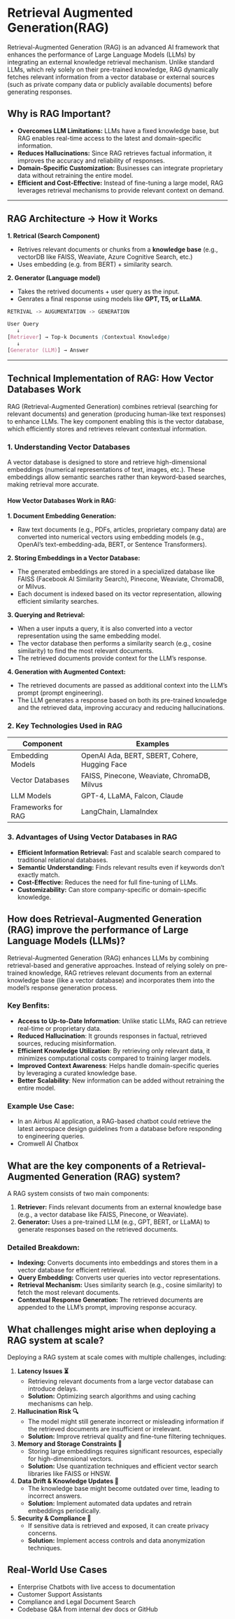 # Retrieval Augmented Generation(RAG)

Retrieval-Augmented Generation (RAG) is an advanced AI framework that enhances the performance of Large Language Models (LLMs) by integrating an external knowledge retrieval mechanism. Unlike standard LLMs, which rely solely on their pre-trained knowledge, RAG dynamically fetches relevant information from a vector database or external sources (such as private company data or publicly available documents) before generating responses.

## Why is RAG Important?
- **Overcomes LLM Limitations:** LLMs have a fixed knowledge base, but RAG enables real-time access to the latest and domain-specific information.
- **Reduces Hallucinations:** Since RAG retrieves factual information, it improves the accuracy and reliability of responses.
- **Domain-Specific Customization:** Businesses can integrate proprietary data without retraining the entire model.
- **Efficient and Cost-Effective:** Instead of fine-tuning a large model, RAG leverages retrieval mechanisms to provide relevant context on demand.

---

## RAG Architecture -> How it Works

**1. Retrical (Search Component)**
- Retrives relevant documents or chunks from a **knowledge base** (e.g., vectorDB like FAISS, Weaviate, Azure Cognitive Search, etc.)
- Uses embedding (e.g. from BERT) + similarity search.

**2. Generator (Language model)**
- Takes the retrived documents + user query as the input.
- Genrates a final response using models like **GPT, T5, or LLaMA**.

``` scss
RETRIVAL -> AUGUMENTATION -> GENERATION

User Query
   ↓
[Retriever] → Top-k Documents (Contextual Knowledge)
   ↓
[Generator (LLM)] → Answer
```

---
## Technical Implementation of RAG: How Vector Databases Work
RAG (Retrieval-Augmented Generation) combines retrieval (searching for relevant documents) and generation (producing human-like text responses) to enhance LLMs. The key component enabling this is the vector database, which efficiently stores and retrieves relevant contextual information.

### 1. Understanding Vector Databases
A vector database is designed to store and retrieve high-dimensional embeddings (numerical representations of text, images, etc.). These embeddings allow semantic searches rather than keyword-based searches, making retrieval more accurate.

#### How Vector Databases Work in RAG:
**1. Document Embedding Generation:**
- Raw text documents (e.g., PDFs, articles, proprietary company data) are converted into numerical vectors using embedding models (e.g., OpenAI’s text-embedding-ada, BERT, or Sentence Transformers).

**2. Storing Embeddings in a Vector Database:**
- The generated embeddings are stored in a specialized database like FAISS (Facebook AI Similarity Search), Pinecone, Weaviate, ChromaDB, or Milvus.
- Each document is indexed based on its vector representation, allowing efficient similarity searches.

**3. Querying and Retrieval:**
- When a user inputs a query, it is also converted into a vector representation using the same embedding model.
- The vector database then performs a similarity search (e.g., cosine similarity) to find the most relevant documents.
- The retrieved documents provide context for the LLM’s response.

**4. Generation with Augmented Context:**
- The retrieved documents are passed as additional context into the LLM’s prompt (prompt engineering).
- The LLM generates a response based on both its pre-trained knowledge and the retrieved data, improving accuracy and reducing hallucinations.

### 2. Key Technologies Used in RAG
| Component        | 	Examples |
| ---------------- | ----------- |
| Embedding Models | 	OpenAI Ada, BERT, SBERT, Cohere, Hugging Face |
| Vector Databases |	FAISS, Pinecone, Weaviate, ChromaDB, Milvus   |
| LLM Models	     |  GPT-4, LLaMA, Falcon, Claude                  |
| Frameworks for RAG| LangChain, LlamaIndex                         |

### 3. Advantages of Using Vector Databases in RAG
- **Efficient Information Retrieval:** Fast and scalable search compared to traditional relational databases.
- **Semantic Understanding:** Finds relevant results even if keywords don’t exactly match.
- **Cost-Effective:** Reduces the need for full fine-tuning of LLMs.
- **Customizability:** Can store company-specific or domain-specific knowledge.


## How does Retrieval-Augmented Generation (RAG) improve the performance of Large Language Models (LLMs)?
Retrieval-Augmented Generation (RAG) enhances LLMs by combining retrieval-based and generative approaches. Instead of relying solely on pre-trained knowledge, RAG retrieves relevant documents from an external knowledge base (like a vector database) and incorporates them into the model’s response generation process.

### Key Benfits:
- **Access to Up-to-Date Information**: Unlike static LLMs, RAG can retrieve real-time or proprietary data.
- **Reduced Hallucination**: It grounds responses in factual, retrieved sources, reducing misinformation.
- **Efficient Knowledge Utilization**:  By retrieving only relevant data, it minimizes computational costs compared to training larger models.
- **Improved Context Awareness**: Helps handle domain-specific queries by leveraging a curated knowledge base.
- **Better Scalability**: New information can be added without retraining the entire model.

### Example Use Case:
- In an Airbus AI application, a RAG-based chatbot could retrieve the latest aerospace design guidelines from a database before responding to engineering queries.
- Cromwell AI Chatbox

## What are the key components of a Retrieval-Augmented Generation (RAG) system?
A RAG system consists of two main components:
1. **Retriever:** Finds relevant documents from an external knowledge base (e.g., a vector database like FAISS, Pinecone, or Weaviate).
2. **Generator:** Uses a pre-trained LLM (e.g., GPT, BERT, or LLaMA) to generate responses based on the retrieved documents.

### Detailed Breakdown:
- **Indexing:** Converts documents into embeddings and stores them in a vector database for efficient retrieval.
- **Query Embedding:** Converts user queries into vector representations.
- **Retrieval Mechanism:** Uses similarity search (e.g., cosine similarity) to fetch the most relevant documents.
- **Contextual Response Generation:** The retrieved documents are appended to the LLM’s prompt, improving response accuracy.

## What challenges might arise when deploying a RAG system at scale?
Deploying a RAG system at scale comes with multiple challenges, including:
1. **Latency Issues ⏳**
   - Retrieving relevant documents from a large vector database can introduce delays.
   - **Solution:** Optimizing search algorithms and using caching mechanisms can help.
2. **Hallucination Risk 🔍**
   - The model might still generate incorrect or misleading information if the retrieved documents are insufficient or irrelevant.
   - **Solution:** Improve retrieval quality and fine-tune filtering techniques.
3. **Memory and Storage Constraints 💾**
   - Storing large embeddings requires significant resources, especially for high-dimensional vectors.
   - **Solution:** Use quantization techniques and efficient vector search libraries like FAISS or HNSW.
4. **Data Drift & Knowledge Updates 🔄**
   - The knowledge base might become outdated over time, leading to incorrect answers.
   - **Solution:** Implement automated data updates and retrain embeddings periodically.
5. **Security & Compliance 🔐**
   - If sensitive data is retrieved and exposed, it can create privacy concerns.
   - **Solution:** Implement access controls and data anonymization techniques.

## Real-World Use Cases
- Enterprise Chatbots with live access to documentation
- Customer Support Assistants
- Compliance and Legal Document Search
- Codebase Q&A from internal dev docs or GitHub
